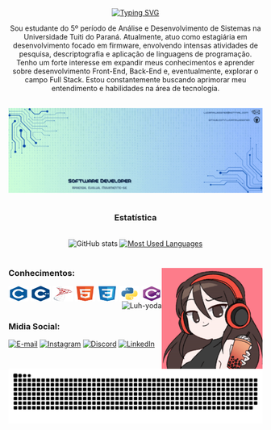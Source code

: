 <div align= "center">
  <a href="https://git.io/typing-svg">
    <img src="https://readme-typing-svg.demolab.com?font=Source+Code+Pro&size=15&pause=2000&duration=3000&color=79D9F9&center=true&vCenter=true&random=false&width=435&lines=%F0%9F%8C%90+Seja+bem-vindo%2C++ao+meu+mundinho+virtual!+%F0%9F%96%A5%EF%B8%8F" alt="Typing SVG"/></a>


Sou estudante do 5º período de Análise e Desenvolvimento de Sistemas na Universidade Tuiti do Paraná. Atualmente, atuo como estagiária em desenvolvimento focado em firmware, envolvendo intensas atividades de pesquisa, descriptografia e aplicação de linguagens de programação. Tenho um forte interesse em expandir meus conhecimentos e aprender sobre desenvolvimento Front-End, Back-End e, eventualmente, explorar o campo Full Stack. Estou constantemente buscando aprimorar meu entendimento e habilidades na área de tecnologia.
</div><br>

<img align="center" alt="" src="./src/Banner.gif">

#

<div style="text-align: center;" align="center">
  <h3> Estatística </h3>
  <br>
  <img src="https://github-readme-stats-git-masterrstaa-rickstaa.vercel.app/api?username=Lucianawessner&hide_title=true&show_icons=true&include_all_commits=false&count_private=true&line_height=25&hide=issues&bg_color=000&title_color=79D9F9FF&text_color=FFF&border_radius=3&border_color=79D9F9FF&icon_color=79D9F9FF&theme=jolly" alt="GitHub stats">

  <a href="https://github.com/Lucianawessner">
    <img height="140" src="https://github-readme-stats.vercel.app/api/top-langs/?username=lucianawessner&layout=compact&langs_count=8&theme=slateorange&line_height=10&card_width=290&hide_title=false&count_private=true&show_icons=true&title_color=79D9F9FF&bg_color=000&text_color=8B8B8B&border_radius=3&border_color=79D9F9FF&count_private=true&line_height=25" alt="Most Used Languages"/>
   
  </a>
</div>

#

<img align="right" alt="" height="200px" src="./src/Design .gif">

<h3 align="left">Conhecimentos: </h3>

<div align="left">
  <img align="center" alt="Luh-Js" height="30" width="40" src="https://raw.githubusercontent.com/devicons/devicon/master/icons/c/c-plain.svg">
  <img align="center" alt="Luh-Ts" height="30" width="40" src="https://raw.githubusercontent.com/devicons/devicon/master/icons/cplusplus/cplusplus-plain.svg">
  <img align="center" alt="Luh-React" height="30" width="40" src="https://raw.githubusercontent.com/devicons/devicon/master/icons/microsoftsqlserver/microsoftsqlserver-original.svg">
  <img align="center" alt="Luh-HTML" height="30" width="40" src="https://raw.githubusercontent.com/devicons/devicon/master/icons/html5/html5-original.svg">
  <img align="center" alt="Luh-CSS" height="30" width="40" src="https://raw.githubusercontent.com/devicons/devicon/master/icons/css3/css3-original.svg">
  <img align="center" alt="Luh-Python" height="30" width="40" src="https://raw.githubusercontent.com/devicons/devicon/master/icons/python/python-original.svg">
  <img align="center" alt="Luh-Csharp" height="30" width="40" src="https://raw.githubusercontent.com/devicons/devicon/master/icons/csharp/csharp-original.svg">
  <img align="right" alt="Luh-yoda" src="https://discord.com/channels/1250817504989679757/1250820234667884555/1250820614499860742.gif">
</div><br>


<h3 align="left">Midia Social: </h3>

[![E-mail](https://img.shields.io/badge/-Email-000?style=for-the-badge&logo=microsoft-outlook&logoColor=007BFF&color:FFF)](mailto:lucianawessner@hotmail.com)
[![Instagram](https://img.shields.io/badge/-Instagram-000?style=for-the-badge&logo=instagram&logoColor=FF00F6&color:FFF)](https://www.instagram.com/luuh_wes/)
[![Discord](https://img.shields.io/badge/Discord-7289DA?style=for-the-badge&logo=discord&logoColor=white&color=black)](https://discord.com/channels/@_luzinha_a/)
[![LinkedIn](https://img.shields.io/badge/-LinkedIn-000?style=for-the-badge&logo=linkedin&logoColor=0e76a8&color:FFF)](https://www.linkedin.com/in/luciana-wessner-4b6226168//)


##  

  
  <picture align="center">
  <source media="(prefers-color-scheme: dark)" srcset="https://raw.githubusercontent.com/Lucianawessner/Lucianawessner/output/github-contribution-grid-snake-dark.svg">
  <source media="(prefers-color-scheme: light)" srcset="https://raw.githubusercontent.com/Lucianawessner/Lucianawessner/output/github-contribution-grid-snake-dark.svg">
  <img align="center" alt="github contribution grid snake animation" src="https://raw.githubusercontent.com/Lucianawessner/Lucianawessner/output/github-contribution-grid-snake.svg">
  </picture>
